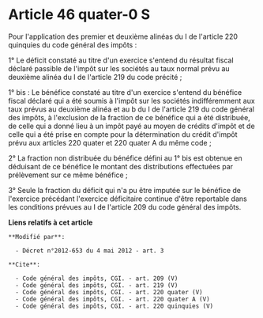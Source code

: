 # Article 46 quater-0 S

Pour l'application des premier et deuxième alinéas du I de l'article 220 quinquies du code général des impôts : 

1° Le déficit constaté au titre d'un exercice s'entend du résultat fiscal déclaré passible de l'impôt sur les sociétés au
taux normal prévu au deuxième alinéa du I de l'article 219 du code précité ; 

1° bis : Le bénéfice constaté au titre d'un exercice s'entend du bénéfice fiscal déclaré qui a été soumis à l'impôt sur les
sociétés indifféremment aux taux prévus au deuxième alinéa et au b du I de l'article 219 du code général des impôts, à
l'exclusion de la fraction de ce bénéfice qui a été distribuée, de celle qui a donné lieu à un impôt payé au moyen de crédits
d'impôt et de celle qui a été prise en compte pour la détermination du crédit d'impôt prévu aux articles 220 quater et 220
quater A du même code ; 

2° La fraction non distribuée du bénéfice défini au 1° bis est obtenue en déduisant de ce bénéfice le montant des
distributions effectuées par prélèvement sur ce même bénéfice ; 

3° Seule la fraction du déficit qui n'a pu être imputée sur le bénéfice de l'exercice précédant l'exercice déficitaire
continue d'être reportable dans les conditions prévues au I de l'article 209 du code général des impôts.

**Liens relatifs à cet article**

	**Modifié par**:

	  - Décret n°2012-653 du 4 mai 2012 - art. 3

	**Cite**:

	  - Code général des impôts, CGI. - art. 209 (V)
	  - Code général des impôts, CGI. - art. 219 (V)
	  - Code général des impôts, CGI. - art. 220 quater (V)
	  - Code général des impôts, CGI. - art. 220 quater A (V)
	  - Code général des impôts, CGI. - art. 220 quinquies (V)
